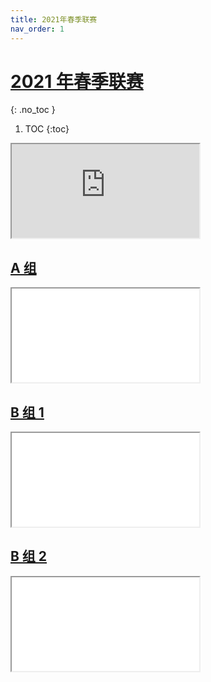 ```yaml
---
title: 2021年春季联赛
nav_order: 1
---
```


<!-- prettier-ignore-start -->
# [2021 年春季联赛](https://docs.qq.com/sheet/DQ1F3bUJRRG1KYWl2)
{: .no_toc }
<!-- prettier-ignore-end -->

<!-- prettier-ignore -->
1. TOC
{:toc}

<iframe src="https://docs.qq.com/sheet/DQ1F3bUJRRG1KYWl2"></iframe>

## [A 组](文件/2021年春季A组.pdf)

<iframe src="文件/2021年春季A组.pdf"></iframe>

## [B 组 1](文件/2021年春季B组1.pdf)

<iframe src="文件/2021年春季B组1.pdf"></iframe>

## [B 组 2](文件/2021年春季B组2.pdf)

<iframe src="文件/2021年春季B组2.pdf"></iframe>
